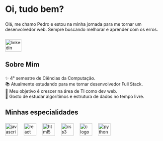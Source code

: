 <h1 align="left">Oi, tudo bem?</h1>

###

<p align="left">Olá, me chamo Pedro e estou na minha jornada para me tornar um desenvolvedor web. Sempre buscando melhorar e aprender com os erros.</p>

###

<div align="left">
  <a href="https://www.linkedin.com/in/pedro-costa-maia-966237283/" target="_blank">
    <img src="https://raw.githubusercontent.com/maurodesouza/profile-readme-generator/master/src/assets/icons/social/linkedin/default.svg" width="52" height="40" alt="linkedin logo"  />
  </a>
</div>

###

<h2 align="left">Sobre Mim</h2>

###

<p align="left">✨ 4° semestre de Ciências da Computação.<br>📚 Atualmente estudando para me tornar desenvolvedor Full Stack.<br>🎯 Meu objetivo é crescer na área de TI como dev web.<br>🎲 Gosto de estudar algorítimos e estrutura de dados no tempo livre.</p>

###

<h2 align="left">Minhas especialidades</h2>

###

<div align="left">
  <img src="https://cdn.jsdelivr.net/gh/devicons/devicon/icons/javascript/javascript-original.svg" height="40" alt="javascript logo"  />
  <img width="12" />
  <img src="https://cdn.jsdelivr.net/gh/devicons/devicon/icons/react/react-original.svg" height="40" alt="react logo"  />
  <img width="12" />
  <img src="https://cdn.jsdelivr.net/gh/devicons/devicon/icons/html5/html5-original.svg" height="40" alt="html5 logo"  />
  <img width="12" />
  <img src="https://cdn.jsdelivr.net/gh/devicons/devicon/icons/css3/css3-original.svg" height="40" alt="css3 logo"  />
  <img width="12" />
  <img src="https://cdn.jsdelivr.net/gh/devicons/devicon/icons/c/c-original.svg" height="40" alt="c logo"  />
  <img width="12" />
  <img src="https://cdn.jsdelivr.net/gh/devicons/devicon/icons/python/python-original.svg" height="40" alt="python logo"  />
</div>

###
